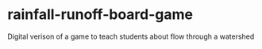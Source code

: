 # rainfall-runoff-board-game
Digital verison of a game to teach students about flow through a watershed
